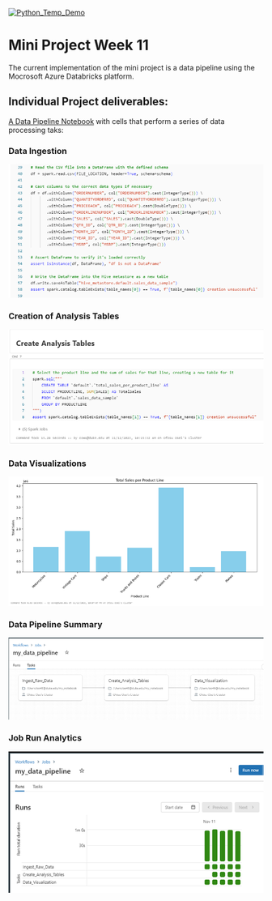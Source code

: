 [![Python_Temp_Demo](https://github.com/nogibjj/oo46_iProject_1/actions/workflows/actions.yml/badge.svg)][def]

# Mini Project Week 11

The current implementation of the mini project is a data pipeline using the Mocrosoft Azure Databricks platform.

## Individual Project deliverables:

[A Data Pipeline Notebook](https://github.com/nogibjj/oo46_Mini_Proj_W11/blob/main/Data_Pipeline.ipynb) with cells that perform a series of data processing taks:

### Data Ingestion

![ingest](reports/code.png)

### Creation of Analysis Tables

![tables](reports/code1.png)

### Data Visualizations

![sales](reports/output.png)

### Data Pipeline Summary

![summary](reports/output1.png)

### Job Run Analytics

![analytics](reports/output3.png)

[def]: https://https://github.com/nogibjj/oo46_iProject_1/actions/workflows/actions.yml
